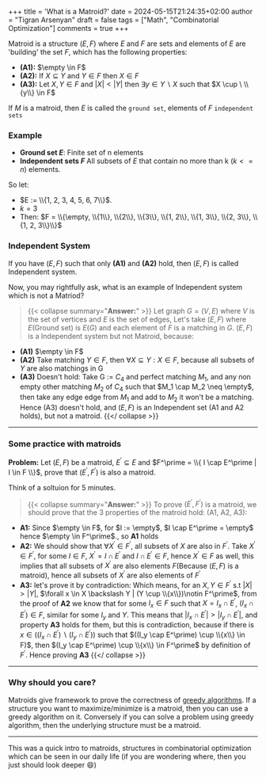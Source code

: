 +++
title = 'What is a Matroid?'
date = 2024-05-15T21:24:35+02:00
author = "Tigran Arsenyan"
draft = false
tags = ["Math", "Combinatorial Optimization"]
comments = true
+++

Matroid is a structure $(E, F)$ where $E$ and $F$ are sets and elements of $E$ are 'building' the set $F$, which has the following properties:

- **(A1):** $\empty \in F$
- **(A2):** If $X \subseteq Y$ and $Y \in F$ then $X \in F$
- **(A3):** Let $X, Y \in F$ and $|X| < |Y|$ then $\exists y \in Y \backslash X$ such that $X \cup \ \\{y\\} \in F$ 

If $M$ is a matroid, then $E$ is called the `ground set`, elements of $F$ `independent sets`

### Example
 - **Ground set $E$**: Finite set of n elements
 - **Independent sets $F$** All subsets of $E$ that contain no more than k ($k <= n$) elements.

 So let:
 - $E :=  \\{1, 2, 3, 4, 5, 6, 7\\}$.
 - $k = 3$
 - Then: $F = \\{\empty, \\{1\\}, \\{2\\}, \\{3\\}, \\{1, 2\\}, \\{1, 3\\}, \\{2, 3\\}, \\{1, 2, 3\\}\\}$


### Independent System
If you have $(E, F)$ such that only **(A1)** and **(A2)** hold, then $(E, F)$ is called Independent system.

Now, you may rightfully ask, what is an example of Independent system which is not a Matriod?
> {{< collapse summary="**Answer:**" >}}
Let graph $G = (V, E)$ where $V$ is the set of vertices and $E$ is the set of edges, Let's take $(E, F)$ where $E$(Ground set) is $E(G)$ and each element of $F$ is a matching in $G$.
$(E, F)$ is a Independent system but not Matroid, because:
- **(A1)** $\empty \in F$
- **(A2)** Take matching $Y \in F$, then $\forall X \subseteq Y: X \in F$, because all subsets of $Y$ are also matchings in G
- **(A3)** Doesn't hold: Take G := $C_4$ and perfect matching $M_1$, and any non empty other matching $M_2$ of $C_4$ such that $M_1 \cap M_2 \neq \empty$, then take any edge edge from $M_1$ and add to $M_2$ it won't be a matching. Hence (A3) doesn't hold, and $(E, F)$ is an Independent set (A1 and A2 holds), but not a matroid.
{{</ collapse >}}
---

### Some practice with matroids
**Problem:** Let $(E, F)$ be a matroid, $E^\prime \subseteq E$ and $F^\prime = \\{ I \cap E^\prime | I \in F \\}$, prove that $(E^\prime, F^\prime)$ is also a matroid.

Think of a soltuion for 5 minutes.

> {{< collapse summary="**Answer:**" >}}
To prove $(E^\prime, F^\prime)$ is a matroid, we should prove that the 3 properties of the matroid hold: (A1, A2, A3):
- **A1:** Since $\empty \in F$, for $I := \empty$, $I \cap E^\prime = \empty$ hence  $\empty \in F^\prime$., so **A1** holds
- **A2:** We should show that $\forall X^\prime \in F^\prime$, all subsets of $X$ are also in $F^\prime$. Take $X^\prime \in F^\prime$, for some $I \in F$, $X^\prime = I \cap E^\prime$ and $I \cap E^\prime \in F$, hence $X^\prime \in F$ as well, this implies that all subsets of $X^\prime$ are also elements $F$(Because $(E, F)$ is a matroid), hence all subsets of $X^\prime$ are also elements of $F^\prime$
- **A3:** let's prove it by contradiction: Which means, for an $X,Y \in F^\prime$ s.t $|X| > |Y|$, $\forall x \in X \backslash Y | (Y \cup \\{x\\})\notin F^\prime$, from the proof of **A2** we know that for some $I_x \in F$ such that $X = I_x \cap E^\prime$, $(I_x \cap E^\prime) \in F$, similar for some $I_y$ and $Y$. This means that $|I_x \cap E^\prime| > |I_y \cap E^\prime|$, and property **A3** holds for them, but this is contradiction, because if there is $x \in ((I_x \cap E^\prime) \backslash (I_y \cap E^\prime))$ such that $((I_y \cap E^\prime) \cup \\{x\\} \in F)$, then $(I_y \cap E^\prime) \cup \\{x\\} \in F^\prime$ by definition of $F^\prime$. Hence proving **A3**
{{</ collapse >}}
---
### Why should you care?
Matroids give framework to prove the correctness of [greedy algorithms](https://en.wikipedia.org/wiki/Greedy_algorithm). If a structure you want to maximize/minimize is a matroid, then you can use a greedy algorithm on it. Conversely if you can solve a problem using greedy algorithm, then the underlying structure must be a matroid.

---
This was a quick intro to matroids, structures in combinatorial optimization which can be seen in our daily life (if you are wondering where, then you just should look deeper 😄)